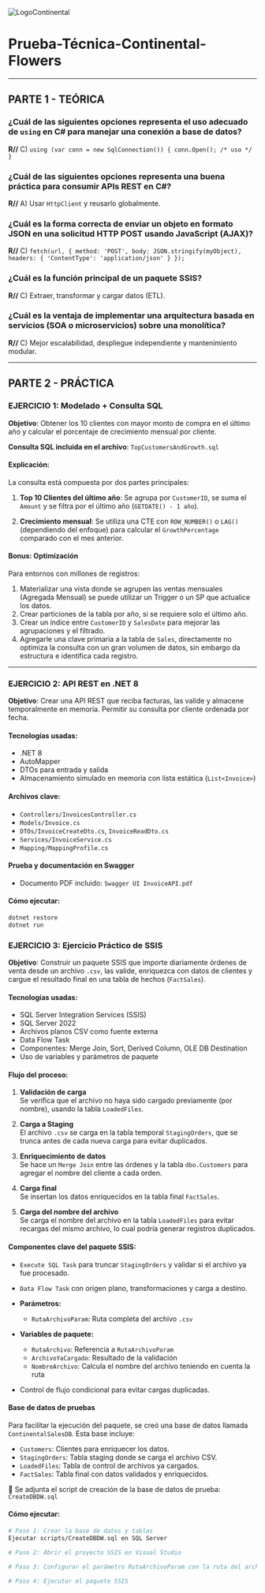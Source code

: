 ![LogoContinental](https://www.continentalflowers.com/images/logo.png)

# Prueba-Técnica-Continental-Flowers

---

## PARTE 1 - TEÓRICA

### ¿Cuál de las siguientes opciones representa el uso adecuado de `using` en C# para manejar una conexión a base de datos?
**R//** C) `using (var conn = new SqlConnection()) { conn.Open(); /* uso */ }`

### ¿Cuál de las siguientes opciones representa una buena práctica para consumir APIs REST en C#?
**R//** A) Usar `HttpClient` y reusarlo globalmente.

### ¿Cuál es la forma correcta de enviar un objeto en formato JSON en una solicitud HTTP POST usando JavaScript (AJAX)?
**R//** C) `fetch(url, { method: 'POST', body: JSON.stringify(myObject), headers: { 'ContentType': 'application/json' } });`

### ¿Cuál es la función principal de un paquete SSIS?
**R//** C) Extraer, transformar y cargar datos (ETL).

### ¿Cuál es la ventaja de implementar una arquitectura basada en servicios (SOA o microservicios) sobre una monolítica?
**R//** C) Mejor escalabilidad, despliegue independiente y mantenimiento modular.

---

## PARTE 2 - PRÁCTICA

### EJERCICIO 1: Modelado + Consulta SQL

**Objetivo**: Obtener los 10 clientes con mayor monto de compra en el último año y calcular el porcentaje de crecimiento mensual por cliente.

**Consulta SQL incluida en el archivo**: `TopCustomersAndGrowth.sql`

#### Explicación:

La consulta está compuesta por dos partes principales:

1. **Top 10 Clientes del último año**: Se agrupa por `CustomerID`, se suma el `Amount` y se filtra por el último año (`GETDATE() - 1 año`).

2. **Crecimiento mensual**: Se utiliza una CTE con `ROW_NUMBER()` o `LAG()` (dependiendo del enfoque) para calcular el `GrowthPercentage` comparado con el mes anterior.

#### Bonus: Optimización

Para entornos con millones de registros:

1. Materializar una vista donde se agrupen las ventas mensuales (Agregada Mensual) se puede utilizar un Trigger o un SP que actualice los datos.
2. Crear particiones de la tabla por año, si se requiere solo el último año.
3. Crear un índice entre `CustomerID` y `SalesDate` para mejorar las agrupaciones y el filtrado.
4. Agregarle una clave primaria a la tabla de `Sales`, directamente no optimiza la consulta con un gran volumen de datos, sin embargo da estructura e identifica cada registro.

---

### EJERCICIO 2: API REST en .NET 8

**Objetivo**: Crear una API REST que reciba facturas, las valide y almacene temporalmente en memoria. Permitir su consulta por cliente ordenada por fecha.

#### Tecnologías usadas:

- .NET 8  
- AutoMapper  
- DTOs para entrada y salida  
- Almacenamiento simulado en memoria con lista estática (`List<Invoice>`)

#### Archivos clave:

- `Controllers/InvoicesController.cs`
- `Models/Invoice.cs`
- `DTOs/InvoiceCreateDto.cs`, `InvoiceReadDto.cs`
- `Services/InvoiceService.cs`
- `Mapping/MappingProfile.cs`

#### Prueba y documentación en Swagger

- Documento PDF incluido: `Swagger UI InvoiceAPI.pdf`

#### Cómo ejecutar:

```bash
dotnet restore
dotnet run
```
### EJERCICIO 3: Ejercicio Práctico de SSIS

**Objetivo**: Construir un paquete SSIS que importe diariamente órdenes de venta desde un archivo `.csv`, las valide, enriquezca con datos de clientes y cargue el resultado final en una tabla de hechos (`FactSales`).

#### Tecnologías usadas:

- SQL Server Integration Services (SSIS)
- SQL Server 2022
- Archivos planos CSV como fuente externa
- Data Flow Task
- Componentes: Merge Join, Sort, Derived Column, OLE DB Destination
- Uso de variables y parámetros de paquete

#### Flujo del proceso:

1. **Validación de carga**  
   Se verifica que el archivo no haya sido cargado previamente (por nombre), usando la tabla `LoadedFiles`.

2. **Carga a Staging**  
   El archivo `.csv` se carga en la tabla temporal `StagingOrders`, que se trunca antes de cada nueva carga para evitar duplicados.

3. **Enriquecimiento de datos**  
   Se hace un `Merge Join` entre las órdenes y la tabla `dbo.Customers` para agregar el nombre del cliente a cada orden.

4. **Carga final**  
   Se insertan los datos enriquecidos en la tabla final `FactSales`.

5. **Carga del nombre del archivo**  
   Se carga el nombre del archivo en la tabla `LoadedFiles` para evitar recargas del mismo archivo, lo cual podría generar registros duplicados.

#### Componentes clave del paquete SSIS:

- `Execute SQL Task` para truncar `StagingOrders` y validar si el archivo ya fue procesado.
- `Data Flow Task` con origen plano, transformaciones y carga a destino.

- **Parámetros:**
  - `RutaArchivoParam`: Ruta completa del archivo `.csv`

- **Variables de paquete:**
  - `RutaArchivo`: Referencia a `RutaArchivoParam`
  - `ArchivoYaCargado`: Resultado de la validación
  - `NombreArchivo`: Calcula el nombre del archivo teniendo en cuenta la ruta

- Control de flujo condicional para evitar cargas duplicadas.

#### Base de datos de pruebas

Para facilitar la ejecución del paquete, se creó una base de datos llamada `ContinentalSalesDB`. Esta base incluye:

- `Customers`: Clientes para enriquecer los datos.
- `StagingOrders`: Tabla staging donde se carga el archivo CSV.
- `LoadedFiles`: Tabla de control de archivos ya cargados.
- `FactSales`: Tabla final con datos validados y enriquecidos.

📄 Se adjunta el script de creación de la base de datos de prueba: `CreateDBDW.sql`

#### Cómo ejecutar:

```bash
# Paso 1: Crear la base de datos y tablas
Ejecutar scripts/CreateDBDW.sql en SQL Server

# Paso 2: Abrir el proyecto SSIS en Visual Studio

# Paso 3: Configurar el parámetro RutaArchivoParam con la ruta del archivo DailyOrders.csv

# Paso 4: Ejecutar el paquete SSIS






